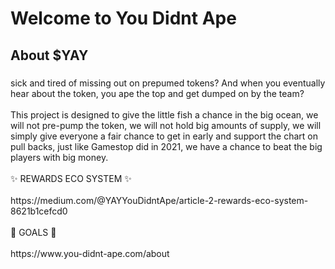 <h1 align="left">Welcome to You Didnt Ape</h1>

###

<h2 align="left">About $YAY</h2>

###

<p align="left">sick and tired of missing out on prepumed tokens? And when you eventually hear about the token, you ape the top and get dumped on by the team? <br><br>This project is designed to give the little fish a chance in the big ocean, we will not pre-pump the token, we will not hold big amounts of supply, we will simply give everyone a fair chance to get in early and support the chart on pull backs, just like Gamestop did in 2021, we have a chance to beat the big players with big money. <br><br>✨ REWARDS ECO SYSTEM ✨<br><br>https://medium.com/@YAYYouDidntApe/article-2-rewards-eco-system-8621b1cefcd0<br><br>🎯 GOALS 🎯<br><br>https://www.you-didnt-ape.com/about</p>

###
